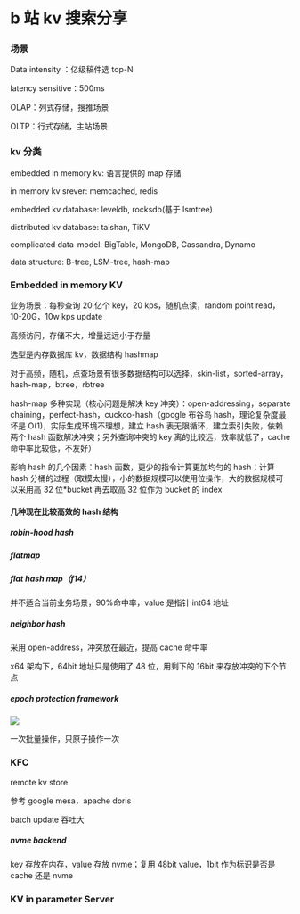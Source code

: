 # b 站 kv 搜索分享

### 场景

Data intensity ：亿级稿件选 top-N

latency sensitive：500ms

OLAP：列式存储，搜推场景

OLTP：行式存储，主站场景

### kv 分类

embedded in memory kv: 语言提供的 map 存储

in memory kv srever: memcached, redis

embedded kv database: leveldb, rocksdb(基于 lsmtree)

distributed kv database: taishan, TiKV

complicated data-model: BigTable, MongoDB, Cassandra, Dynamo

data structure: B-tree, LSM-tree, hash-map

### Embedded in memory KV

业务场景：每秒查询 20 亿个 key，20 kps，随机点读，random point read，10-20G，10w kps update

高频访问，存储不大，增量远远小于存量

选型是内存数据库 kv，数据结构 hashmap

对于高频，随机，点查场景有很多数据结构可以选择，skin-list，sorted-array，hash-map，btree，rbtree

hash-map 多种实现（核心问题是解决 key 冲突）：open-addressing，separate chaining，perfect-hash，cuckoo-hash（google 布谷鸟 hash，理论复杂度最坏是 O(1)，实际生成环境不理想，建立 hash 表无限循环，建立索引失败，依赖两个 hash 函数解决冲突；另外查询冲突的 key 离的比较远，效率就低了，cache 命中率比较低，不友好）

影响 hash 的几个因素：hash 函数，更少的指令计算更加均匀的 hash；计算 hash 分桶的过程（取模太慢），小的数据规模可以使用位操作，大的数据规模可以采用高 32 位\*bucket 再去取高 32 位作为 bucket 的 index

#### 几种现在比较高效的 hash 结构

##### robin-hood hash

##### flatmap

##### flat hash map（f14）

并不适合当前业务场景，90%命中率，value 是指针 int64 地址

##### neighbor hash

采用 open-address，冲突放在最近，提高 cache 命中率

x64 架构下，64bit 地址只是使用了 48 位，用剩下的 16bit 来存放冲突的下个节点

##### epoch protection framework

![](./../img/kv/image-20221024181314427.png)

一次批量操作，只原子操作一次

### KFC

remote kv store

参考 google mesa，apache doris

batch update 吞吐大

##### nvme backend

key 存放在内存，value 存放 nvme；复用 48bit value，1bit 作为标识是否是 cache 还是 nvme

### KV in parameter Server
